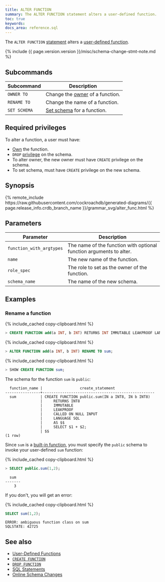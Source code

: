 ```yaml
---
title: ALTER FUNCTION
summary: The ALTER FUNCTION statement alters a user-defined function.
toc: true
keywords:
docs_area: reference.sql
---
```


The `ALTER FUNCTION` [statement](sql-statements.html) alters a [user-defined function](user-defined-functions.html).

{% include {{ page.version.version }}/misc/schema-change-stmt-note.md %}

## Subcommands

Subcommand | Description
-----------|------------
`OWNER TO` | Change the [owner](owner-to.html) of a function.
`RENAME TO` | Change the name of a function.
`SET SCHEMA` | [Set schema](set-schema.html) for a function.

## Required privileges

To alter a function, a user must have:

- [Own](security-reference/authorization.html#object-ownership) the function.
- `DROP` [privilege](security-reference/authorization.html#managing-privileges) on the schema.
- To alter owner, the new owner must have `CREATE` privilege on the schema.
- To set schema, must have `CREATE` privilege on the new schema.

## Synopsis

<div>
{% remote_include https://raw.githubusercontent.com/cockroachdb/generated-diagrams/{{ page.release_info.crdb_branch_name }}/grammar_svg/alter_func.html %}
</div>

## Parameters

Parameter | Description
----------|------------
`function_with_argtypes` | The name of the function with optional function arguments to alter.
`name` | The new name of the function.
`role_spec` | The role to set as the owner of the function.
`schema_name` | The name of the new schema.

## Examples

### Rename a function


{% include_cached copy-clipboard.html %}
~~~ sql
> CREATE FUNCTION add(a INT, b INT) RETURNS INT IMMUTABLE LEAKPROOF LANGUAGE SQL AS 'SELECT $1 + $2';
~~~

{% include_cached copy-clipboard.html %}
~~~ sql
> ALTER FUNCTION add(a INT, b INT) RENAME TO sum;
~~~

{% include_cached copy-clipboard.html %}
~~~ sql
> SHOW CREATE FUNCTION sum;
~~~

The schema for the function `sum` is `public`:

~~~
  function_name |                 create_statement
----------------+---------------------------------------------------
  sum           | CREATE FUNCTION public.sum(IN a INT8, IN b INT8)
                |     RETURNS INT8
                |     IMMUTABLE
                |     LEAKPROOF
                |     CALLED ON NULL INPUT
                |     LANGUAGE SQL
                |     AS $$
                |     SELECT $1 + $2;
                | $$
(1 row)
~~~

Since `sum` is a [built-in function](functions-and-operators.html#aggregate-functions), you must specify the `public` schema to invoke your user-defined `sum` function:

{% include_cached copy-clipboard.html %}
~~~ sql
> SELECT public.sum(1,2);
~~~

~~~
  sum
-------
    3
~~~

If you don't, you will get an error:

{% include_cached copy-clipboard.html %}
~~~ sql
SELECT sum(1,2);
~~~

~~~
ERROR: ambiguous function class on sum
SQLSTATE: 42725
~~~

## See also

- [User-Defined Functions](user-defined-functions.html)
- [`CREATE FUNCTION`](create-function.html)
- [`DROP FUNCTION`](drop-function.html)
- [SQL Statements](sql-statements.html)
- [Online Schema Changes](online-schema-changes.html)
